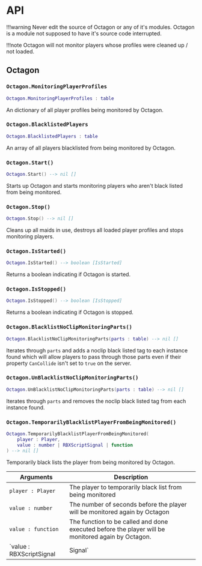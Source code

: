 # API

!!!warning
    Never edit the source of Octagon or any of it's modules. Octagon is a module not supposed to have it's source code interrupted.

!!!note
    Octagon will not monitor players whose profiles were cleaned up / not loaded.

## Octagon

### `Octagon.MonitoringPlayerProfiles` 

```lua
Octagon.MonitoringPlayerProfiles : table  
```

An dictionary of all player profiles being monitored by Octagon.

### `Octagon.BlacklistedPlayers` 

```lua
Octagon.BlacklistedPlayers : table  
```

An array of all players blacklisted from being monitored by Octagon.

### `Octagon.Start()`
```lua
Octagon.Start() --> nil []
```

Starts up Octagon and starts monitoring players who aren't black listed from being monitored.

### `Octagon.Stop()`

```lua
Octagon.Stop() --> nil []
```

Cleans up all maids in use, destroys all loaded player profiles and stops monitoring players.

### `Octagon.IsStarted()`

```lua
Octagon.IsStarted() --> boolean [IsStarted]
```

Returns a boolean indicating if Octagon is started.

### `Octagon.IsStopped()`

```lua
Octagon.IsStopped() --> boolean [IsStopped]
```

Returns a boolean indicating if Octagon is stopped.

### `Octagon.BlacklistNoClipMonitoringParts()`
```lua
Octagon.BlacklistNoClipMonitoringParts(parts : table) --> nil []
```

Iterates through `parts` and adds a noclip black listed tag to each instance found which will allow players to pass
through those parts even if their property `CanCollide` isn't set to `true` on the server.

### `Octagon.UnBlacklistNoClipMonitoringParts()`
```lua
Octagon.UnBlacklistNoClipMonitoringParts(parts : table) --> nil []
```

Iterates through `parts` and removes the noclip black listed tag from each instance found.

### `Octagon.TemporarilyBlacklistPlayerFromBeingMonitored()`

```lua
Octagon.TemporarilyBlacklistPlayerFromBeingMonitored(
    player : Player,
    value : number | RBXScriptSignal | function
) --> nil []
```

Temporarily black lists the player from being monitored by Octagon.

| Arguments      | Description                          |
| ----------- | ------------------------------------ |
| `player : Player` | The player to temporarily black list from being monitored |
| `value : number`       | The number of seconds before the player will be monitored again by Octagon |
| `value : function`       | The function to be called and done executed before the player will be monitored again by Octagon. |
| `value : RBXScriptSignal | Signal`    | A signal (which contains a `Wait` method) or a RBXScriptSignal, whose `Wait` method will be called and done completing before the player will be monitored again by Octagon |

